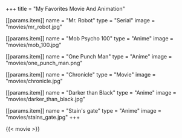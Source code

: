 +++
title = "My Favorites Movie And Animation"

[[params.item]]
name = "Mr. Robot"
type = "Serial"
image = "movies/mr_robot.jpg"

[[params.item]]
name = "Mob Psycho 100"
type = "Anime"
image = "movies/mob_100.jpg"

[[params.item]]
name = "One Punch Man"
type = "Anime"
image = "movies/one_punch_man.png"

[[params.item]]
name = "Chronicle"
type = "Movie"
image = "movies/chronicle.jpg"

[[params.item]]
name = "Darker than Black"
type = "Anime"
image = "movies/darker_than_black.jpg"

[[params.item]]
name = "Stain's gate"
type = "Anime"
image = "movies/stains_gate.jpg"
+++

{{< movie >}}
